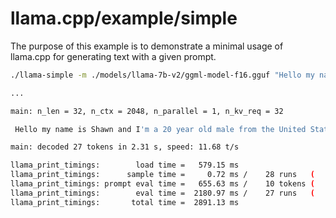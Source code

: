 # llama.cpp/example/simple

The purpose of this example is to demonstrate a minimal usage of llama.cpp for generating text with a given prompt.

```bash
./llama-simple -m ./models/llama-7b-v2/ggml-model-f16.gguf "Hello my name is"

...

main: n_len = 32, n_ctx = 2048, n_parallel = 1, n_kv_req = 32

 Hello my name is Shawn and I'm a 20 year old male from the United States. I'm a 20 year old

main: decoded 27 tokens in 2.31 s, speed: 11.68 t/s

llama_print_timings:        load time =   579.15 ms
llama_print_timings:      sample time =     0.72 ms /    28 runs   (    0.03 ms per token, 38888.89 tokens per second)
llama_print_timings: prompt eval time =   655.63 ms /    10 tokens (   65.56 ms per token,    15.25 tokens per second)
llama_print_timings:        eval time =  2180.97 ms /    27 runs   (   80.78 ms per token,    12.38 tokens per second)
llama_print_timings:       total time =  2891.13 ms
```
